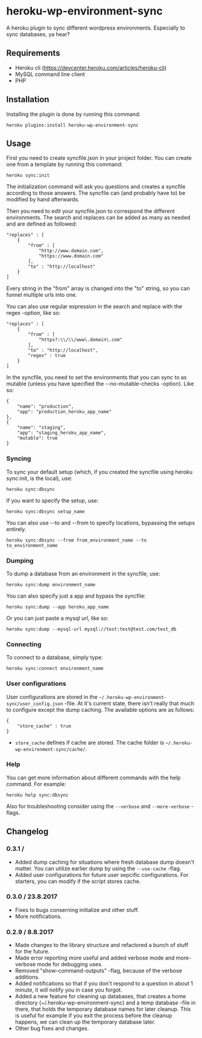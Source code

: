 # heroku-wp-environment-sync

A heroku plugin to sync different wordpress environments. Especially to sync databases, ya hear?

## Requirements

- Heroku cli (https://devcenter.heroku.com/articles/heroku-cli)
- MySQL command line client
- PHP

## Installation

Installing the plugin is done by running this command:
```
heroku plugins:install heroku-wp-environment-sync
```

## Usage

First you need to create syncfile.json in your project folder. You can create one from a template by running this command:
```
heroku sync:init
```

The initialization command will ask you questions and creates a syncfile according to those answers.
The syncfile can (and probably have to) be modified by hand afterwards.

Then you need to edit your syncfile.json to correspond the different environments.
The search and replaces can be added as many as needed and are defined as followed:
```
"replaces" : [
    {
        "from" : [
            "http://www.domain.com",
            "https://www.domain.com"
        ],
        "to" : "http://localhost"
    }
]
```

Every string in the "from" array is changed into the "to" string, so you can funnel multiple urls into one.

You can also use regular expression in the search and replace with the regex -option, like so:
```
"replaces" : [
    {
        "from" : [
            "https?:\\/\\/www\.domain\.com"
        ],
        "to" : "http://localhost",
        "regex" : true
    }
]
```

In the syncfile, you need to set the environments that you can sync to as mutable (unless you have specified the --no-mutable-checks -option).
Like so:
```
{
    "name": "production",
    "app": "production_heroku_app_name"
},
{
    "name": "staging",
    "app": "staging_heroku_app_name",
    "mutable": true
}
```

### Syncing

To sync your default setup (which, if you created the syncfile using heroku sync:init, is the local), use:
```
heroku sync:dbsync
```

If you want to specify the setup, use:
```
heroku sync:dbsync setup_name
```

You can also use --to and --from to specify locations, bypassing the setups entirely.
```
heroku sync:dbsync --from from_environment_name --to to_environment_name
```

### Dumping

To dump a database from an environment in the syncfile, use:
```
heroku sync:dump environment_name
```

You can also specify just a app and bypass the syncfile:
```
heroku sync:dump --app heroku_app_name
```

Or you can just paste a mysql url, like so:
```
heroku sync:dump --mysql-url mysql://test:test@test.com/test_db
```

### Connecting

To connect to a database, simply type:
```
heroku sync:connect environment_name
```

### User configurations

User configurations are stored in the ```~/.heroku-wp-environment-sync/user_config.json``` -file.
At it's current state, there isn't really that much to configure except the dump caching.
The available options are as follows:
```
{
    "store_cache" : true
}
```

* ```store_cache``` defines if cache are stored. The cache folder is ```~/.heroku-wp-environment-sync/cache/```.

### Help

You can get more information about different commands with the help command.
For example:
```
heroku help sync:dbsync
```

Also for troubleshooting consider using the ```--verbose``` and ```--more-verbose``` -flags.

## Changelog
### 0.3.1 / 
* Added dump caching for situations where fresh database dump doesn't matter. You can utilize earlier dump by using the ```--use-cache``` -flag.
* Added user configurations for future user sepcific configurations. For starters, you can modify if the script stores cache.

### 0.3.0 / 23.8.2017
* Fixes to bugs conserning initialize and other stuff.
* More notifications.

### 0.2.9 / 8.8.2017
* Made changes to the library structure and refactored a bunch of stuff for the future.
* Made error reporting more useful and added verbose mode and more-verbose mode for debugging uses.
* Removed "show-command-outputs" -flag, because of the verbose additions.
* Added notifications so that if you don't respond to a question in about 1 minute, it will notify you in case you forgot.
* Added a new feature for cleaning up databases, that creates a home directory (~/.heroku-wp-environment-sync) and a temp database -file in there, that holds the temporary database names for later cleanup. This is useful for example if you exit the process before the cleanup happens, we can clean up the temporary database later.
* Other bug fixes and changes.